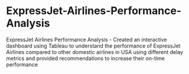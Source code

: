 # ExpressJet-Airlines-Performance-Analysis
ExpressJet Airlines Performance Analysis - Created an interactive dashboard using Tableau to understand the performance of ExpressJet Airlines compared to other domestic airlines in USA using different delay metrics and provided recommendations to increase their on-time performance

